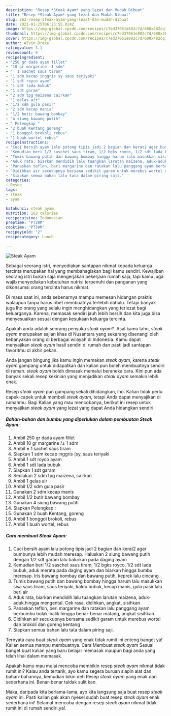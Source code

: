 ```yaml
---
description: "Resep *Steak Ayam* yang lezat dan Mudah Dibuat"
title: "Resep *Steak Ayam* yang lezat dan Mudah Dibuat"
slug: 263-resep-steak-ayam-yang-lezat-dan-mudah-dibuat
date: 2021-01-25T06:25:55.024Z
image: https://img-global.cpcdn.com/recipes/c7ed37061e882c7d/680x482cq70/steak-ayam-foto-resep-utama.jpg
thumbnail: https://img-global.cpcdn.com/recipes/c7ed37061e882c7d/680x482cq70/steak-ayam-foto-resep-utama.jpg
cover: https://img-global.cpcdn.com/recipes/c7ed37061e882c7d/680x482cq70/steak-ayam-foto-resep-utama.jpg
author: Alvin Drake
ratingvalue: 3.1
reviewcount: 9
recipeingredient:
- "250 gr dada ayam fillet"
- "10 gr margarine  1 sdm"
- "  1 sachet saus tiram"
- "1 sdm kecap inggris sy saus teriyaki"
- "1 sdt royco ayam"
- "1 sdt lada bubuk"
- "1 sdt garam"
- "2 sdm tpg maizena cairkan"
- "1 gelas air"
- "1/2 sdm gula pasir"
- "2 sdm kecap manis"
- "1/2 butir bawang bombay"
- "4 siung bawang putih"
- " Pelengkap "
- "2 buah Kentang goreng"
- "1 bonggol brokoli rebus"
- "1 buah wortel rebus"
recipeinstructions:
- "Cuci bersih ayam lalu potong tipis jadi 2 bagian dan kerat2 agar bumbunya lebih mudah meresap. Haluskan 2 siung bawang putih dengan 1/2 sdt garam lalu balurkan pada daging ayam"
- "Kemudian beri 1/2 saschet saus tiram, 1/2 bgks royco, 1/2 sdt lada bubuk, aduk merata pada daging ayam dan biarkan hingga bumbu meresap. Iris bawang bombay dan bawang putih, keprek lalu cincang"
- "Tumis bawang putih dan bawang bombay hingga harum lalu masukkan sisa saus tiram, saus teriyaki, kaldu bubuk, kecap manis, gula pasir lalu beri air"
- "Aduk rata, biarkan mendidih lalu tuangkan larutan maizena, aduk-aduk.hingga mengental. Cek rasa, didihkan, angkat, sisihkan"
- "Panaskan teflon, beri margarine dan ratakan lalu panggang ayam berbumbu bolak-balik hingga benar-benar matang, angkat sisihkan."
- "Didihkan air secukupnya bersama sedikit garam untuk merebus wortel dan brokoli dan goreng kentang"
- "Siapkan semua bahan lalu tata dalam piring saji."
categories:
- Resep
tags:
- steak
- ayam

katakunci: steak ayam 
nutrition: 163 calories
recipecuisine: Indonesian
preptime: "PT38M"
cooktime: "PT38M"
recipeyield: "2"
recipecategory: Lunch

---
```



![*Steak Ayam*](https://img-global.cpcdn.com/recipes/c7ed37061e882c7d/680x482cq70/steak-ayam-foto-resep-utama.jpg)

Sebagai seorang istri, menyediakan santapan nikmat kepada keluarga tercinta merupakan hal yang membahagiakan bagi kamu sendiri. Kewajiban seorang istri bukan saja mengerjakan pekerjaan rumah saja, tapi kamu juga wajib menyediakan kebutuhan nutrisi terpenuhi dan panganan yang dikonsumsi orang tercinta harus nikmat.

Di masa  saat ini, anda sebenarnya mampu memesan hidangan praktis walaupun tanpa harus ribet membuatnya terlebih dahulu. Tetapi banyak juga lho orang yang selalu ingin menghidangkan yang terlezat bagi keluarganya. Karena, memasak sendiri jauh lebih bersih dan kita juga bisa menyesuaikan sesuai dengan kesukaan keluarga tercinta. 



Apakah anda adalah seorang penyuka *steak ayam*?. Asal kamu tahu, *steak ayam* merupakan sajian khas di Nusantara yang sekarang disenangi oleh kebanyakan orang di berbagai wilayah di Indonesia. Kamu dapat menyajikan *steak ayam* hasil sendiri di rumah dan pasti jadi santapan favoritmu di akhir pekan.

Anda jangan bingung jika kamu ingin memakan *steak ayam*, karena *steak ayam* gampang untuk didapatkan dan kalian pun boleh membuatnya sendiri di rumah. *steak ayam* boleh dimasak memalui beraneka cara. Kini pun ada banyak sekali resep kekinian yang menjadikan *steak ayam* semakin lebih enak.

Resep *steak ayam* pun gampang sekali dihidangkan, lho. Kalian tidak perlu capek-capek untuk membeli *steak ayam*, tetapi Anda dapat menyajikan di rumahmu. Bagi Kalian yang mau mencobanya, berikut ini resep untuk menyajikan *steak ayam* yang lezat yang dapat Anda hidangkan sendiri.

<!--inarticleads1-->

##### Bahan-bahan dan bumbu yang diperlukan dalam pembuatan *Steak Ayam*:

1. Ambil 250 gr dada ayam fillet
1. Ambil 10 gr margarine /± 1 sdm
1. Ambil  ± 1 sachet saus tiram
1. Siapkan 1 sdm kecap inggris (sy, saus teriyaki
1. Ambil 1 sdt royco ayam
1. Ambil 1 sdt lada bubuk
1. Siapkan 1 sdt garam
1. Sediakan 2 sdm tpg maizena, cairkan
1. Ambil 1 gelas air
1. Ambil 1/2 sdm gula pasir
1. Gunakan 2 sdm kecap manis
1. Ambil 1/2 butir bawang bombay
1. Gunakan 4 siung bawang putih
1. Siapkan  Pelengkap :
1. Gunakan 2 buah Kentang, goreng
1. Ambil 1 bonggol brokoli, rebus
1. Ambil 1 buah wortel, rebus




<!--inarticleads2-->

##### Cara membuat *Steak Ayam*:

1. Cuci bersih ayam lalu potong tipis jadi 2 bagian dan kerat2 agar bumbunya lebih mudah meresap. Haluskan 2 siung bawang putih dengan 1/2 sdt garam lalu balurkan pada daging ayam
1. Kemudian beri 1/2 saschet saus tiram, 1/2 bgks royco, 1/2 sdt lada bubuk, aduk merata pada daging ayam dan biarkan hingga bumbu meresap. Iris bawang bombay dan bawang putih, keprek lalu cincang
1. Tumis bawang putih dan bawang bombay hingga harum lalu masukkan sisa saus tiram, saus teriyaki, kaldu bubuk, kecap manis, gula pasir lalu beri air
1. Aduk rata, biarkan mendidih lalu tuangkan larutan maizena, aduk-aduk.hingga mengental. Cek rasa, didihkan, angkat, sisihkan
1. Panaskan teflon, beri margarine dan ratakan lalu panggang ayam berbumbu bolak-balik hingga benar-benar matang, angkat sisihkan.
1. Didihkan air secukupnya bersama sedikit garam untuk merebus wortel dan brokoli dan goreng kentang
1. Siapkan semua bahan lalu tata dalam piring saji.




Ternyata cara buat *steak ayam* yang enak tidak rumit ini enteng banget ya! Kalian semua mampu membuatnya. Cara Membuat *steak ayam* Sesuai banget buat kalian yang baru belajar memasak maupun bagi anda yang telah lihai dalam memasak.

Apakah kamu mau mulai mencoba membikin resep *steak ayam* nikmat tidak rumit ini? Kalau anda tertarik, ayo kamu segera buruan siapin alat dan bahan-bahannya, kemudian bikin deh Resep *steak ayam* yang enak dan sederhana ini. Benar-benar taidak sulit kan. 

Maka, daripada kita berlama-lama, ayo kita langsung saja buat resep *steak ayam* ini. Pasti kalian gak akan nyesel sudah buat resep *steak ayam* enak sederhana ini! Selamat mencoba dengan resep *steak ayam* nikmat tidak rumit ini di rumah sendiri,ya!.

